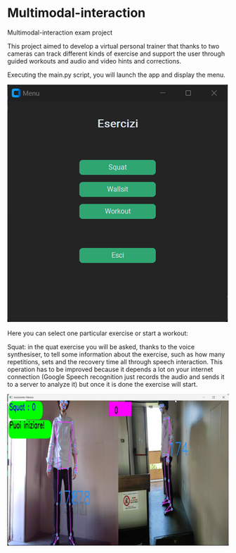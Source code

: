 # Multimodal-interaction
Multimodal-interaction exam project

This project aimed to develop a virtual personal trainer that thanks to two cameras can track different kinds of exercise and support the user through guided workouts and audio and video hints and corrections.

Executing the main.py script, you will launch the app and display the menu.

![Alt text](./images/selezione_esercizio.png)

Here you can select one particular exercise or start a workout:

Squat: in the quat exercise you will be asked, thanks to the voice synthesiser, to tell some information about the exercise, such as how many repetitions, sets and the recovery time all through speech interaction.
This operation has to be improved because it depends a lot on your internet connection (Google Speech recognition just records the audio and sends it to a server to analyze it) but once it is done the exercise will start.

![Alt text](./images/squat_inizio_ok.png)
